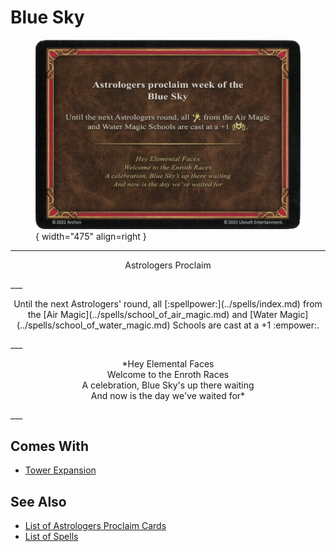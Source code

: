 # Blue Sky

<figure markdown="span">

![Blue Sky](../assets/astrologers_proclaim-blue_sky.webp){ width="475" align=right }

</figure>

___
<p style="text-align: center;" markdown>Astrologers Proclaim</p>
___
<p style="text-align: center;" markdown>Until the next Astrologers' round, all [:spellpower:](../spells/index.md) from the [Air Magic](../spells/school_of_air_magic.md) and [Water Magic](../spells/school_of_water_magic.md) Schools are cast at a +1 :empower:.</p>
___
<p style="text-align: center;" markdown>*Hey Elemental Faces<br>Welcome to the Enroth Races<br>A celebration, Blue Sky's up there waiting<br>And now is the day we've waited for*</p>
___


## Comes With

- [Tower Expansion](../content.md)


## See Also

- [List of Astrologers Proclaim Cards](index.md)
- [List of Spells](../spells/index.md)
